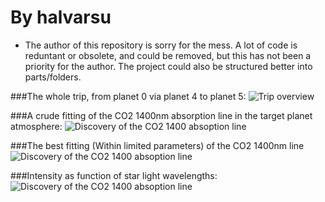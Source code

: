 # By halvarsu



- The author of this repository is sorry for the mess. A lot of code is
  reduntant or obsolete, and could be removed, but this has not been a
priority for the author. The project could also be structured better into
parts/folders.

###The whole trip, from planet 0 via planet 4 to planet 5:
![Trip overview](https://github.com/halvarsu/SolarSystemAST1100/blob/master/figure/The_trip.png)

###A crude fitting of the CO2 1400nm absorption line in the target planet atmosphere:
![Discovery of the CO2 1400 absoption line](https://github.com/halvarsu/SolarSystemAST1100/blob/master/figure/Adaption.png)

###The best fitting (Within limited parameters) of the CO2 1400nm line
![Discovery of the CO2 1400 absoption line](https://github.com/halvarsu/SolarSystemAST1100/blob/master/figure/CO2_1400.png)

###Intensity as function of star light wavelengths:
![Discovery of the CO2 1400 absoption line](https://github.com/halvarsu/SolarSystemAST1100/blob/master/figure/wavelength_plot.png)


